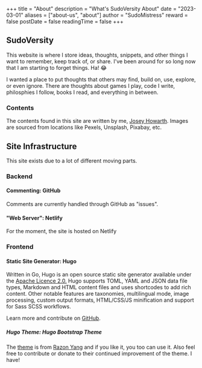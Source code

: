 +++
title = "About"
description = "What's SudoVersity About"
date = "2023-03-01"
aliases = ["about-us", "about"]
author = "SudoMistress"
reward = false
postDate = false
readingTime = false
+++

## SudoVersity

This website is where I store ideas, thoughts, snippets, and other things I want to remember, keep track of, or share. I've been around for so long now that I am starting to forget things. Ha! 😂

I wanted a place to put thoughts that others may find, build on, use, explore, or even ignore. There are thoughts about games I play, code I write, philosphies I follow, books I read, and everything in between.

### Contents

The contents found in this site are written by me, [Josey Howarth](/authors/sudomistress/). Images are sourced from locations like Pexels, Unsplash, Pixabay, etc.

## Site Infrastructure

This site exists due to a lot of different moving parts.

### Backend

#### Commenting: GitHub

Comments are currently handled through GitHub as "issues".

#### "Web Server": Netlify

For the moment, the site is hosted on Netlify

### Frontend

#### Static Site Generator: Hugo

Written in Go, Hugo is an open source static site generator available under the [Apache Licence 2.0.](https://github.com/gohugoio/hugo/blob/master/LICENSE) Hugo supports TOML, YAML and JSON data file types, Markdown and HTML content files and uses shortcodes to add rich content. Other notable features are taxonomies, multilingual mode, image processing, custom output formats, HTML/CSS/JS minification and support for Sass SCSS workflows.

Learn more and contribute on [GitHub](https://github.com/gohugoio).

##### Hugo Theme: Hugo Bootstrap Theme

The [theme](https://github.com/razonyang/hugo-theme-bootstrap) is from [Razon Yang](https://github.com/razonyang) and if you like it, you too can use it. Also feel free to contribute or donate to their continued improvement of the theme. I have!
